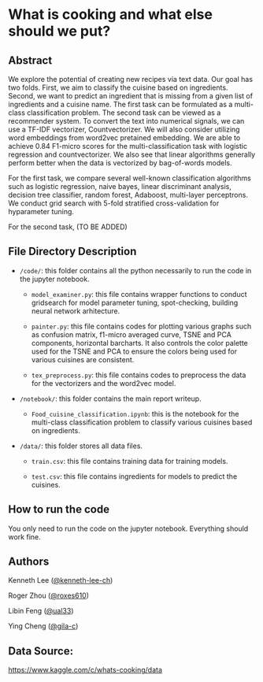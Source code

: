 # What is cooking and what else should we put?

## Abstract

We explore the potential of creating new recipes via text data. Our goal has two folds. First, we aim to classify the cuisine based on ingredients. Second, we want to predict an ingredient that is missing from a given list of ingredients and a cuisine name. The first task can be formulated as a multi-class classification problem.  The second task can be viewed as a recommender system. To convert the text into numerical signals, we can use a TF-IDF vectorizer, Countvectorizer. We will also consider utilizing word embeddings from word2vec pretained embedding. We are able to achieve 0.84 F1-micro scores for the multi-classification task with logistic regression and countvectorizer. We also see that linear algorithms generally perform better when the data is vectorized by bag-of-words models. 

For the first task, we compare several well-known classification algorithms such as logistic regression, naive bayes, linear discriminant analysis, decision tree classifier, random forest, Adaboost, multi-layer perceptrons. We conduct grid search with 5-fold stratified cross-validation for hyparameter tuning.

For the second task, (TO BE ADDED)

## File Directory Description

* `/code/`: this folder contains all the python necessarily to run the code in the jupyter notebook.
	
	* `model_examiner.py`: this file contains wrapper functions to conduct gridsearch for model parameter tuning, spot-checking, building neural network arhitecture. 

	* `painter.py`: this file contains codes for plotting various graphs such as confusion matrix, f1-micro averaged curve, TSNE and PCA components, horizontal barcharts. It also controls the color palette used for the TSNE and PCA to ensure the colors being used for various cuisines are consistent.

	* `tex_preprocess.py`: this file contains codes to preprocess the data for the vectorizers and the word2vec model.


* `/notebook/`: this folder contains the main report writeup.

	* `Food_cuisine_classification.ipynb`: this is the notebook for the multi-class classification problem to classify various cuisines based on ingredients.

* `/data/`: this folder stores all data files.

	* `train.csv`: this file contains training data for training models.

	* `test.csv`: this file contains ingredients for models to predict the cuisines.

## How to run the code

You only need to run the code on the jupyter notebook. Everything should work fine.


## Authors

Kenneth Lee ([@kenneth-lee-ch](https://github.com/kenneth-lee-ch))

Roger Zhou ([@roxes610](https://github.com/roxes610))

Libin Feng ([@ual33](https://github.com/ual33))

Ying Cheng ([@gila-c](https://github.com/gila-c))


## Data Source:
https://www.kaggle.com/c/whats-cooking/data
